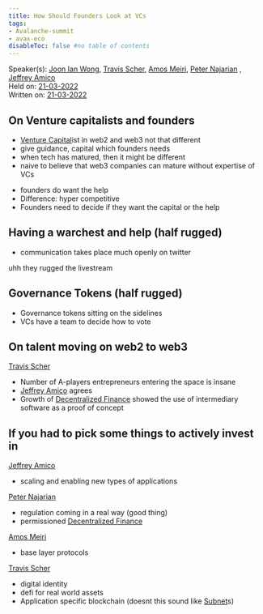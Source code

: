 ```yaml
---
title: How Should Founders Look at VCs
tags:
- Avalanche-summit
- avax-eco
disableToc: false #no table of contents
---
```


Speaker(s): [Joon Ian Wong](notes/Joon%20Ian%20Wong.md), [Travis Scher](notes/Travis%20Scher.md), [Amos Meiri](notes/Amos%20Meiri.md), [Peter Najarian](notes/Peter%20Najarian.md) , [Jeffrey Amico](notes/Jeffrey%20Amico.md)  
Held on: [21-03-2022](notes/21-03-2022.md)  
Written on: [21-03-2022](notes/21-03-2022.md)  

## On Venture capitalists and founders
- [Venture Capital](notes/Venture%20Capital.md)ist in web2 and web3 not that different
- give guidance, capital which founders needs
- when tech has matured, then it might be different
- naive to believe that web3 companies can mature without expertise of VCs
* founders do want the help
* Difference: hyper competitive
* Founders need to decide if they want the capital or the help

## Having a warchest and help (half rugged)
* communication takes place much openly on twitter


uhh they rugged the livestream 


## Governance Tokens (half rugged)
- Governance tokens sitting on the sidelines
- VCs have a team to decide how to vote

## On talent moving on web2 to web3
[Travis Scher](notes/Travis%20Scher.md)
* Number of A-players entrepreneurs entering the space is insane
* [Jeffrey Amico](notes/Jeffrey%20Amico.md) agrees
* Growth of [Decentralized Finance](notes/Decentralized%20Finance.md) showed the use of intermediary software as a proof of concept


## If you had to pick some things to actively invest in
[Jeffrey Amico](notes/Jeffrey%20Amico.md)
- scaling and enabling new types of applications 

[Peter Najarian](notes/Peter%20Najarian.md)
- regulation coming in a real way (good thing)
- permissioned [Decentralized Finance](notes/Decentralized%20Finance.md)

[Amos Meiri](notes/Amos%20Meiri.md)
- base layer protocols 

[Travis Scher](notes/Travis%20Scher.md)
- digital identity
- defi for real world assets
- Application specific blockchain (doesnt this sound like [Subnet](notes/Subnet.md)s)